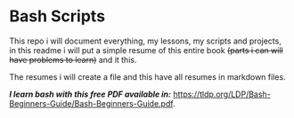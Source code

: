 # Bash Scripts

This repo i will document everything, my lessons, my scripts and projects, in this readme i will put a simple resume of this entire book ~~(parts i can will have problems to learn)~~ and it this.

The resumes i will create a file and this have all resumes in markdown files. 

***I learn bash with this free PDF available in:*** https://tldp.org/LDP/Bash-Beginners-Guide/Bash-Beginners-Guide.pdf.


